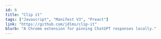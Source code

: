 ```yaml
---
id: 6
title: "Clip it"
tags: ["Javascript", "Manifest V3", "Preact"]
link: "https://github.com/jdlms/clip-it"
blurb: "A Chrome extension for pinning ChatGPT responses locally."
---
```

